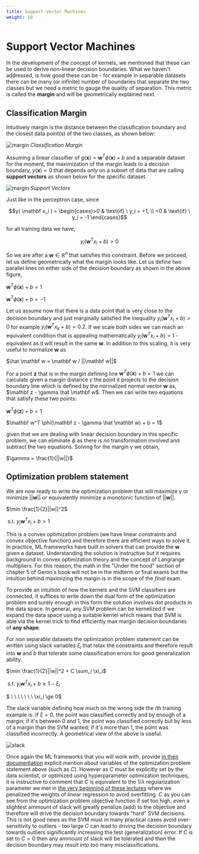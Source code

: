 ```yaml
---
title: Support Vector Machines
weight: 10
---
```


# Support Vector Machines

In the development of the concept of kernels, we mentioned that these can be used to derive non-linear decision boundaries. What we haven't addressed, is how good these can be - for example in separable datasets there can be many (or infinite) number of boundaries that separate the two classes but we need a metric to gauge the quality of separation. This metric is called the **margin** and will be geometrically explained next. 

## Classification Margin
Intuitively margin is the distance between the classification boundary and the closest data point(s) of the two classes, as shown below:

![margin](images/Figure7.1a.png)
*Classification Margin*

Assuming a linear classifier of $g(\mathbf x) = \mathbf w^T \phi(\mathbf x) + b$ and a separable dataset for the moment, the maximization of the margin leads to a decision boundary, $y(\mathbf x)=0$ that depends only on a subset of data that are calling **support vectors** as shown below for the specific dataset.

![margin](images/Figure7.1b.png)
*Support Vectors*

Just like in the perceptron case, since 

$$y( \mathbf x_i ) = \begin{cases}>0 & \text{if} \ y_i = +1, \\ <0 & \text{if} \ y_i = -1 \end{cases}$$

for all training data we have,

$$y_i(\mathbf w^T x_i + b) > 0$$

So we are after a $\mathbf w \in \mathbb{R}^n$ that satisfies this constraint. Before we proceed, let us define geometrically what the margin looks like. Let us define two parallel lines on either side of the decision boundary as shown in the above figure,

$\mathbf w^T \phi(\mathbf x) + b = 1$

$\mathbf w^T \phi(\mathbf x) + b = -1$

Let us assume now that there is a data point that is very close to the decision boundary and just marginally satisfied the inequality $y_i(\mathbf w^T x_i + b) > 0$ for example $y_i(\mathbf w^T x_k + b) = 0.2$. If we scale both sides we can reach an equivalent condition that is appealing mathematically $y_i(\mathbf w^T x_i + b) > 1$ - equivalent as it will result in the same $\mathbf w$. In addition to this scaling, it is very useful to normalize $\mathbf w$ as

$\hat \mathbf w = \mathbf w / ||\mathbf w||$

For a point $\mathbf z$ that is in the margin defining line $\mathbf w^T \phi(\mathbf x) + b = 1$ we can calculate given a margin distance $\gamma$ the point it projects to the decision boundary line which is defined by the normalized normal vector $\mathbf w$ as, $\mathbf z - \gamma \hat \mathbf w$. Then we can write two equations that satisfy these two points:

$\mathbf w^T \phi(\mathbf z) + b = 1$

$\mathbf w^T \phi(\mathbf z - \gamma \hat \mathbf w) + b = 1$

given that we are dealing with linear decision boundary in this specific problem, we can eliminate $\phi$ as there is no transformation involved and subtract the two equations. Solving for the margin $\gamma$ we obtain,

$\gamma = \frac{1}{||w||}$

## Optimization problem statement
We are now ready to write the optimization problem that will maximize $\gamma$ or minimize $||\mathbf w||$ or equivalently minimize a monotonic function of $||\mathbf w||$.

$\min \frac{1}{2}||w||^2$ 

$\ \text{s.t.} \ y_i\mathbf w^T x_i + b > 1$

This is a convex optimization problem (we have linear constraints and convex objective function) and therefore there are efficient ways to solve it. In practice, ML frameworks have built in solvers that can provide the $\mathbf w$ given a dataset. Understanding the solution is instructive but it requires background in convex optimization theory and the concept of Langrange multipliers. For this reason, the math in the "Under the hood" section of chapter 5 of Geron's book will not be in the midterm or final exams but the intuition behind maximizing the margin is in the scope of the *final* exam.

To provide an intuition of how the kernels and the SVM classifiers are connected, it suffices to write down the dual form of the optimization problem and surely enough in this form the solution involves dot products in the data space. In general, any SVM problem  can be kernelized if we expand the data space using a suitable kernel which means that SVM is able via the kernel trick to find efficiently max margin decision boundaries of **any shape**. 

For non separable datasets the optimization problem statement can be written using slack variables $\xi_i$ that relax the constraints and therefore result into $\mathbf w$ and $b$ that tolerate some classification errors for good generalization ability.  

$\min \frac{1}{2}||w||^2 + C \sum_i \xi_i$ 

$\ \text{s.t.} \ y_i\mathbf w^T x_i + b \ge 1 - \xi_i$

$ \ \ \ \ \ \ \ \xi_i \ge 0$

The slack variable defining how much on the wrong side the 𝑖th training example is. If $\xi =0$, the point was classified correctly and by enough of a margin; if it's between 0 and 1, the point was classified correctly but by less of a margin than the SVM wanted; if it's more than 1, the point was classified incorrectly. A geometrical view of the above is useful.

![slack](images/slack.png)

Once again the ML frameworks that you will work with, provide [in their documentation](https://scikit-learn.org/stable/modules/svm.html) explicit mention about variables of the optimization problem statement above (such as $C$). However as $C$ must be explicitly set by the data scientist, or optimized using hyperparameter optimization techniques, it is instructive to comment that $C$ is equivalent to the $1/\lambda$ regularization parameter we met in [the very beginning of these lectures](../ml-math/ml-problem-statement) where we penalized the weights of linear regression to avoid overfitting. $C$ as you can see from the optimization problem objective function if set too high, even a slightest ammount of slack will greatly penalize (add) to the objective and therefore will drive the decision boundary towards "hard" SVM decisions. This is not good news as the SVM must in many practical cases avoid over-sensitivity to outliers - too large $C$ can lead to driving the decision boundary towards outliers significantly increasing the test (generalization) error. If $C$ is set to $C=0$ then any ammount of slack will be tolerated and then the decision boundary may result into too many misclassifications.  
